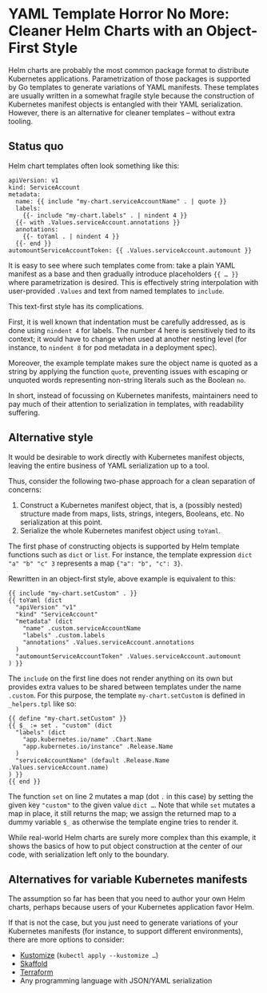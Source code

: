 # YAML Template Horror No More: Cleaner Helm Charts with an Object-First Style

Helm charts are probably the most common package format to distribute Kubernetes
applications. Parametrization of those packages is supported by Go templates to
generate variations of YAML manifests. These templates are usually written in a
somewhat fragile style because the construction of Kubernetes manifest objects
is entangled with their YAML serialization. However, there is an alternative for
cleaner templates – without extra tooling.

## Status quo

Helm chart templates often look something like this:

```
apiVersion: v1
kind: ServiceAccount
metadata:
  name: {{ include "my-chart.serviceAccountName" . | quote }}
  labels:
    {{- include "my-chart.labels" . | nindent 4 }}
  {{- with .Values.serviceAccount.annotations }}
  annotations:
    {{- toYaml . | nindent 4 }}
  {{- end }}
automountServiceAccountToken: {{ .Values.serviceAccount.automount }}
```

It is easy to see where such templates come from: take a plain YAML manifest as
a base and then gradually introduce placeholders `{{ … }}` where parametrization
is desired. This is effectively string interpolation with user-provided
`.Values` and text from named templates to `include`.

This text-first style has its complications.

First, it is well known that indentation must be carefully addressed, as is done
using `nindent 4` for labels. The number 4 here is sensitively tied to its
context; it would have to change when used at another nesting level (for
instance, to `nindent 8` for pod metadata in a deployment spec).

Moreover, the example template makes sure the object name is quoted as a string
by applying the function `quote`, preventing issues with escaping or unquoted
words representing non-string literals such as the Boolean `no`.

In short, instead of focussing on Kubernetes manifests, maintainers need to pay
much of their attention to serialization in templates, with readability
suffering.

## Alternative style

It would be desirable to work directly with Kubernetes manifest objects, leaving
the entire business of YAML serialization up to a tool.

Thus, consider the following two-phase approach for a clean separation of
concerns:

1. Construct a Kubernetes manifest object, that is, a (possibly nested)
   structure made from maps, lists, strings, integers, Booleans, etc. No
   serialization at this point.
1. Serialize the whole Kubernetes manifest object using `toYaml`.

The first phase of constructing objects is supported by Helm template functions
such as `dict` or `list`. For instance, the template expression
`dict "a" "b" "c" 3` represents a map `{"a": "b", "c": 3}`.

Rewritten in an object-first style, above example is equivalent to this:

```
{{ include "my-chart.setCustom" . }}
{{ toYaml (dict
  "apiVersion" "v1"
  "kind" "ServiceAccount"
  "metadata" (dict
    "name" .custom.serviceAccountName
    "labels" .custom.labels
    "annotations" .Values.serviceAccount.annotations
  )
  "automountServiceAccountToken" .Values.serviceAccount.automount
) }}
```

The `include` on the first line does not render anything on its own but provides
extra values to be shared between templates under the name `.custom`. For this
purpose, the template `my-chart.setCustom` is defined in `_helpers.tpl` like so:

```
{{ define "my-chart.setCustom" }}
{{ $_ := set . "custom" (dict
  "labels" (dict
    "app.kubernetes.io/name" .Chart.Name
    "app.kubernetes.io/instance" .Release.Name
  )
  "serviceAccountName" (default .Release.Name .Values.serviceAccount.name)
) }}
{{ end }}
```

The function `set` on line 2 mutates a map (dot `.` in this case) by setting the
given key `"custom"` to the given value `dict …`. Note that while `set` mutates
a map in place, it still returns the map; we assign the returned map to a dummy
variable `$_` as otherwise the template engine tries to render it.

While real-world Helm charts are surely more complex than this example, it shows
the basics of how to put object construction at the center of our code, with
serialization left only to the boundary.

## Alternatives for variable Kubernetes manifests

The assumption so far has been that you need to author your own Helm charts,
perhaps because users of your Kubernetes application favor Helm.

If that is not the case, but you just need to generate variations of your
Kubernetes manifests (for instance, to support different environments), there
are more options to consider:

- [Kustomize](https://kubernetes.io/docs/tasks/manage-kubernetes-objects/kustomization/)
  (`kubectl apply --kustomize …`)
- [Skaffold](https://skaffold.dev)
- [Terraform](https://developer.hashicorp.com/terraform)
- Any programming language with JSON/YAML serialization
